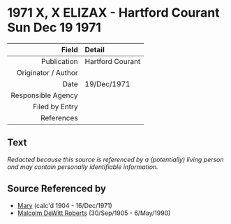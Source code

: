 ﻿---
layout: page
permalink: /sources/s8607200
---

# 1971 X, X ELIZAX - Hartford Courant Sun Dec 19 1971

Field | Detail
---:|:---
Publication | Hartford Courant
Originator / Author | 
Date | 19/Dec/1971
Responsible Agency | 
Filed by Entry | 
References | 

## Text

_Redacted because this source is referenced by a (potentially) living person and may contain personally identifiable information._

## Source Referenced by

* [Mary](../people/@99819804@-mary-b1904-d1971-12-16.md) (calc'd 1904 - 16/Dec/1971)
* [Malcolm DeWitt Roberts](../people/@21721539@-malcolm-dewitt-roberts-b1905-9-30-d1990-5-6.md) (30/Sep/1905 - 6/May/1990)
